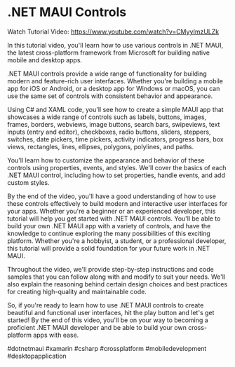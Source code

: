 # .NET MAUI Controls

Watch Tutorial Video: https://www.youtube.com/watch?v=CMyyImzULZk

In this tutorial video, you'll learn how to use various controls in .NET MAUI, the latest cross-platform framework from Microsoft for building native mobile and desktop apps.

.NET MAUI controls provide a wide range of functionality for building modern and feature-rich user interfaces. Whether you're building a mobile app for iOS or Android, or a desktop app for Windows or macOS, you can use the same set of controls with consistent behavior and appearance.

Using C# and XAML code, you'll see how to create a simple MAUI app that showcases a wide range of controls such as labels, buttons, images, frames, borders, webviews, image buttons, search bars, swipeviews, text inputs (entry and editor), checkboxes, radio buttons, sliders, steppers, switches, date pickers, time pickers, activity indicators, progress bars, box views, rectangles, lines, ellipses, polygons, polylines, and paths.

You'll learn how to customize the appearance and behavior of these controls using properties, events, and styles. We'll cover the basics of each .NET MAUI control, including how to set properties, handle events, and add custom styles.

By the end of the video, you'll have a good understanding of how to use these controls effectively to build modern and interactive user interfaces for your apps. Whether you're a beginner or an experienced developer, this tutorial will help you get started with .NET MAUI controls. You'll be able to build your own .NET MAUI app with a variety of controls, and have the knowledge to continue exploring the many possibilities of this exciting platform. Whether you're a hobbyist, a student, or a professional developer, this tutorial will provide a solid foundation for your future work in .NET MAUI.

Throughout the video, we'll provide step-by-step instructions and code samples that you can follow along with and modify to suit your needs. We'll also explain the reasoning behind certain design choices and best practices for creating high-quality and maintainable code.

So, if you're ready to learn how to use .NET MAUI controls to create beautiful and functional user interfaces, hit the play button and let's get started! By the end of this video, you'll be on your way to becoming a proficient .NET MAUI developer and be able to build your own cross-platform apps with ease.

#dotnetmaui  #xamarin  #csharp  #crossplatform  #mobiledevelopment  #desktopapplication
